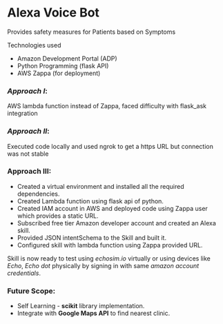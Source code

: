 # Alexa Voice Bot
Provides safety measures for Patients based on Symptoms

Technologies used
- Amazon Development Portal (ADP)
- Python Programming (flask API)
- AWS Zappa (for deployment)

### *Approach I*:
AWS lambda function instead of Zappa, faced difficulty with flask_ask integration

### *Approach II*:
Executed code locally and used ngrok to get a https URL but connection was not stable

### **Approach III**:
- Created a virtual environment and installed all the required dependencies.
- Created Lambda function using flask api of python.
- Created IAM account in AWS and deployed code using Zappa user which provides a static URL.
- Subscribed free tier Amazon developer account and created an Alexa skill.
- Provided JSON intentSchema to the Skill and built it.
- Configured skill with lambda function using Zappa provided URL.

Skill is now ready to test using *echosim.io* virtually or using devices like *Echo*, *Echo dot* physically by signing in with same *amazon account credentials*.

### **Future Scope**:
- Self Learning - **scikit** library implementation.
- Integrate with **Google Maps API** to find nearest clinic.